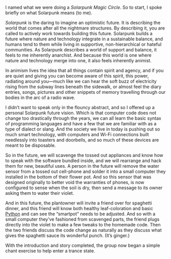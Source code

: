 I named what we were doing a *Solarpunk Magic Circle*. So to start, I spoke briefly on what Solarpunk means (to me).

*Solarpunk* is the daring to imagine an optimistic future. It is describing the world that comes after all the nightmare structures. By describing it, you are called to actively work towards building this future. Solarpunk builds a future where nature and technology integrate in a sustainable balance, and humans tend to them while living in supportive, non-hierarchical or hateful communities. As Solarpunk describes a world of support and balance, it feels to me inherently anarchist. And because this world is one where nature and technology merge into one, it also feels inherently animist.

In animism lives the idea that all things contain spirit and agency, and if you are quiet and giving you can become aware of this spirit, this power, radiating around you&mdash;much like we can hear the soft buzz of electricity rising from the subway lines beneath the sidewalk, or almost feel the diary entries, songs, pictures and other snippets of memory travelling through our bodies in the arc of a radio wave.

I didn&rsquo;t want to speak only in the flouncy abstract, and so I offered up a personal Solarpunk future vision. Which is that computer code does not change too drastically through the years, we can all learn the basic syntax of programming languages and have a few that we are familiar with as a type of dialect or slang. And the society we live in today is pushing out so much smart technology, with computers and Wi-Fi connections built needlessly into toasters and doorbells, and so much of these devices are meant to be disposable.

So in the future, we will scavenge the tossed out appliances and know how to speak with the software bundled inside, and we will rearrange and hack them for new, beautiful uses. A person in the future will remove the water sensor from a tossed out cell-phone and solder it into a small computer they installed in the bottom of their flower pot. And so this sensor that was designed originally to better void the warranties of phones, is now configured to sense when the soil is dry, then send a message to its owner asking them to water their violet.

And in this future, the plantowner will invite a friend over for spaghetti dinner, and this friend will know both healthy leaf-coloration and basic [Python](https://python.org/) and can see the &ldquo;smartpot&rdquo; needs to be adjusted. And so with a small computer they&rsquo;ve fashioned from scavenged parts, the friend plugs directly into the violet to make a few tweaks to the homemade code. Then the two friends discuss the code change as naturally as they discuss what gives the spaghetti sauce its wonderful punch. (It&rsquo;s ginger.)

With the introduction and story completed, the group now began a simple chant exercise to help enter a trance state.
